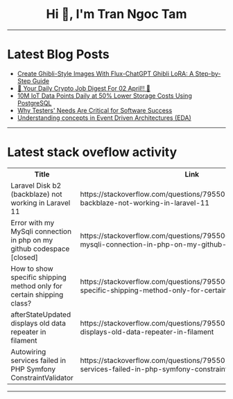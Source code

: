 <h1 align="center">Hi 👋, I'm Tran Ngoc Tam</h1>

---

# Latest Blog Posts 
<!-- BLOG-POST-LIST:START -->
- [Create Ghibli-Style Images With Flux-ChatGPT Ghibli LoRA: A Step-by-Step Guide](https://dev.to/nodeshiftcloud/create-ghibli-style-images-with-flux-chatgpt-ghibli-lora-a-step-by-step-guide-33eb)
- [🚀 Your Daily Crypto Job Digest For 02 April!! 🚀](https://dev.to/web3hires/your-daily-crypto-job-digest-for-02-april-317m)
- [10M IoT Data Points Daily at 50% Lower Storage Costs Using PostgreSQL](https://dev.to/timescale/10m-iot-data-points-daily-at-50-lower-storage-costs-using-postgresql-m9d)
- [Why Testers&#39; Needs Are Critical for Software Success](https://dev.to/grjoeay/why-testers-needs-are-critical-for-software-success-1ijn)
- [Understanding concepts in Event Driven Architectures &lpar;EDA&rpar;](https://dev.to/jhonifaber/introduction-to-event-driven-architecture-eda-3ioj)
<!-- BLOG-POST-LIST:END -->

---

# Latest stack oveflow activity
<table>
  <tr><th>Title</th><th>Link</th></tr>
  <!-- STACKOVERFLOW:START --><tr><td>Laravel Disk b2 &lpar;backblaze&rpar; not working in Laravel 11</td><td>https://stackoverflow.com/questions/79550737/laravel-disk-b2-backblaze-not-working-in-laravel-11</td></tr><tr><td>Error with my MySqli connection in php on my github codespace [closed]</td><td>https://stackoverflow.com/questions/79550653/error-with-my-mysqli-connection-in-php-on-my-github-codespace</td></tr><tr><td>How to show specific shipping method only for certain shipping class?</td><td>https://stackoverflow.com/questions/79550636/how-to-show-specific-shipping-method-only-for-certain-shipping-class</td></tr><tr><td>afterStateUpdated displays old data repeater in filament</td><td>https://stackoverflow.com/questions/79550556/afterstateupdated-displays-old-data-repeater-in-filament</td></tr><tr><td>Autowiring services failed in PHP Symfony ConstraintValidator</td><td>https://stackoverflow.com/questions/79550553/autowiring-services-failed-in-php-symfony-constraintvalidator</td></tr><!-- STACKOVERFLOW:END -->
</table>

---


